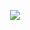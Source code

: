 <p align="center">
	<img src="https://user-images.githubusercontent.com/102394635/161987787-9fb322bf-9417-49f5-84a4-f01ff0e0e8ab.png">
</p>
